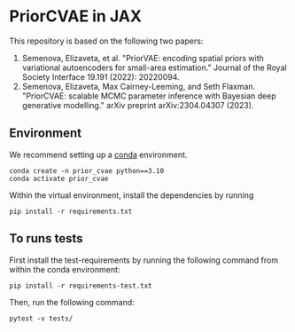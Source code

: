 # PriorCVAE in JAX

This repository is based on the following two papers:

1. Semenova, Elizaveta, et al. "PriorVAE: encoding spatial priors with variational autoencoders for small-area estimation." Journal of the Royal Society Interface 19.191 (2022): 20220094.
2. Semenova, Elizaveta, Max Cairney-Leeming, and Seth Flaxman. "PriorCVAE: scalable MCMC parameter inference with Bayesian deep generative modelling." arXiv preprint arXiv:2304.04307 (2023).

## Environment

We recommend setting up a [conda](https://docs.conda.io/projects/conda/en/latest/index.html) environment.
```shell
conda create -n prior_cvae python==3.10
conda activate prior_cvae
```

Within the virtual environment, install the dependencies by running
```shell
pip install -r requirements.txt
```

## To runs tests

First install the test-requirements by running the following command from within the conda environment:
```shell
pip install -r requirements-test.txt
```
Then, run the following command:
```shell
pytest -v tests/
```
